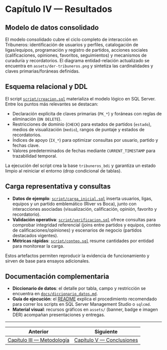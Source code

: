 # Capítulo IV — Resultados

## Modelo de datos consolidado
El modelo consolidado cubre el ciclo completo de interacción en Tribuneros: identificación de usuarios y perfiles, catalogación de ligas/equipos, programación y registro de partidos, acciones sociales (calificaciones, opiniones, favoritos, seguimientos) y mecanismos de curaduría y recordatorios. El diagrama entidad-relación actualizado se encuentra en `assets/der-tribuneros.png` y sintetiza las cardinalidades y claves primarias/foráneas definidas.

## Esquema relacional y DDL
El script [`script/creacion.sql`](../script/creacion.sql) materializa el modelo lógico en SQL Server. Entre los puntos más relevantes se destacan:

- Declaración explícita de claves primarias (`PK_*`) y foráneas con reglas de eliminación (`ON DELETE`).
- Restricciones de dominio (`CHECK`) para estados de partidos (`estado`), medios de visualización (`medio`), rangos de puntaje y estados de recordatorios.
- Índices de apoyo (`IX_*`) para optimizar consultas por usuario, partido y fechas clave.
- Valores predeterminados de fechas mediante `CURRENT_TIMESTAMP` para trazabilidad temporal.

La ejecución del script crea la base `tribuneros_bdi` y garantiza un estado limpio al reiniciar el entorno (drop condicional de tablas).

## Carga representativa y consultas
- **Datos de ejemplo**: [`script/carga_inicial.sql`](../script/carga_inicial.sql) inserta usuarios, ligas, equipos y un partido emblemático (River vs Boca), junto con interacciones asociadas (visualización, calificación, opinión, favorito y recordatorio).
- **Validación operativa**: [`script/verificacion.sql`](../script/verificacion.sql) ofrece consultas para comprobar integridad referencial (joins entre partidos y equipos, conteo de calificaciones/opiniones) y escenarios de negocio (partidos destacados vigentes).
- **Métricas rápidas**: [`script/conteo.sql`](../script/conteo.sql) resume cantidades por entidad para monitorear la carga.

Estos artefactos permiten reproducir la evidencia de funcionamiento y sirven de base para ensayos adicionales.

## Documentación complementaria
- **Diccionario de datos**: el detalle por tabla, campo y restricción se encuentra en [`docs/diccionario_datos.md`](diccionario_datos.md).
- **Guía de ejecución**: el [README](../README.md#cómo-ejecutar-los-scripts) explica el procedimiento recomendado para correr los scripts en SQL Server Management Studio o `sqlcmd`.
- **Material visual**: recursos gráficos en `assets/` (banner, badge e imagen DER) acompañan presentaciones y entregas.


---

|  Anterior | Siguiente  |
| --- | --- |
| [Capítulo III — Metodología](capitulo-3-metodologia.md) | [Capítulo V — Conclusiones](capitulo-5-conclusiones.md) |
